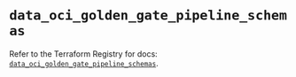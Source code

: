 # `data_oci_golden_gate_pipeline_schemas`

Refer to the Terraform Registry for docs: [`data_oci_golden_gate_pipeline_schemas`](https://registry.terraform.io/providers/hashicorp/oci/7.19.0/docs/data-sources/golden_gate_pipeline_schemas).
